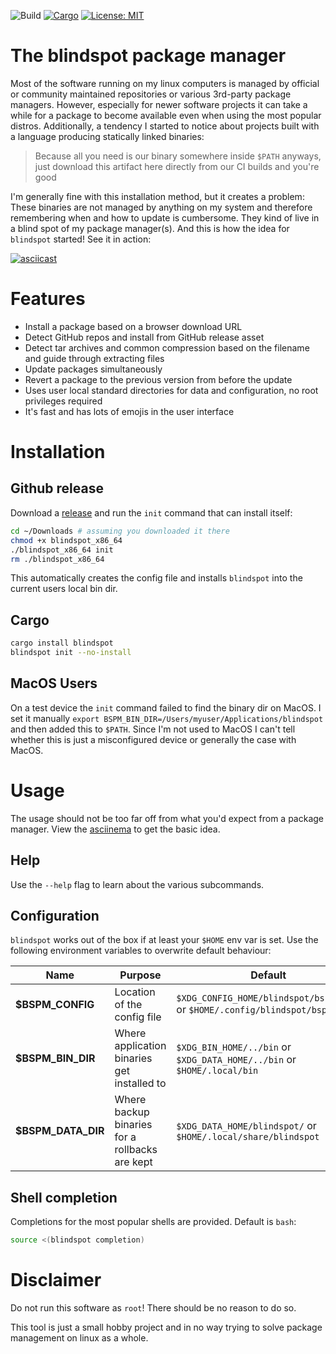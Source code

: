 ![Build](https://github.com/xermicus/blindspot/workflows/Build/badge.svg?branch=master)
[![Cargo](https://img.shields.io/crates/v/blindspot.svg)](https://crates.io/crates/blindspot)
[![License: MIT](https://img.shields.io/badge/License-MIT-red.svg)](https://opensource.org/licenses/MIT)

# The blindspot package manager
Most of the software running on my linux computers is managed by official or community maintained repositories or various 3rd-party package managers.
However, especially for newer software projects it can take a while for a package to become available even when using the most popular distros.
Additionally, a tendency I started to notice about projects built with a language producing statically linked binaries:

> Because all you need is our binary somewhere inside `$PATH` anyways, just download this artifact here directly from our CI builds and you're good

I'm generally fine with this installation method, but it creates a problem: These binaries are not managed by anything on my system and therefore remembering when and how to update is cumbersome. They kind of live in a blind spot of my package manager(s). And this is how the idea for `blindspot` started! See it in action:

[![asciicast](https://asciinema.org/a/337585.svg)](https://asciinema.org/a/337585)

# Features
* Install a package based on a browser download URL
* Detect GitHub repos and install from GitHub release asset
* Detect tar archives and common compression based on the filename and guide through extracting files
* Update packages simultaneously
* Revert a package to the previous version from before the update
* Uses user local standard directories for data and configuration, no root privileges required
* It's fast and has lots of emojis in the user interface

# Installation
## Github release
Download a [release](https://github.com/xermicus/blindspot/releases) and run the `init` command that can install itself:
```bash
cd ~/Downloads # assuming you downloaded it there
chmod +x blindspot_x86_64
./blindspot_x86_64 init
rm ./blindspot_x86_64
```
This automatically creates the config file and installs `blindspot` into the current users local bin dir.

## Cargo
```bash
cargo install blindspot
blindspot init --no-install
```

## MacOS Users
On a test device the `init` command failed to find the binary dir on MacOS. I set it manually `export BSPM_BIN_DIR=/Users/myuser/Applications/blindspot` and then added this to `$PATH`. Since I'm not used to MacOS I can't tell whether this is just a misconfigured device or generally the case with MacOS.

# Usage
The usage should not be too far off from what you'd expect from a package manager. View the [asciinema](https://asciinema.org/a/337585) to get the basic idea.

## Help
Use the `--help` flag to learn about the various subcommands.

## Configuration
`blindspot` works out of the box if at least your `$HOME` env var is set. Use the following environment variables to overwrite default behaviour:

|Name|Purpose|Default|
|-|-|-|
|**$BSPM_CONFIG**|Location of the config file|`$XDG_CONFIG_HOME/blindspot/bspm.yaml` or `$HOME/.config/blindspot/bspm.yaml`|
|**$BSPM_BIN_DIR**|Where application binaries get installed to|`$XDG_BIN_HOME/../bin` or `$XDG_DATA_HOME/../bin` or `$HOME/.local/bin`|
|**$BSPM_DATA_DIR**|Where backup binaries for a rollbacks are kept|`$XDG_DATA_HOME/blindspot/` or `$HOME/.local/share/blindspot`|

## Shell completion
Completions for the most popular shells are provided. Default is `bash`:
```bash
source <(blindspot completion)
```

# Disclaimer
Do not run this software as `root`! There should be no reason to do so.

This tool is just a small hobby project and in no way trying to solve package management on linux as a whole.
